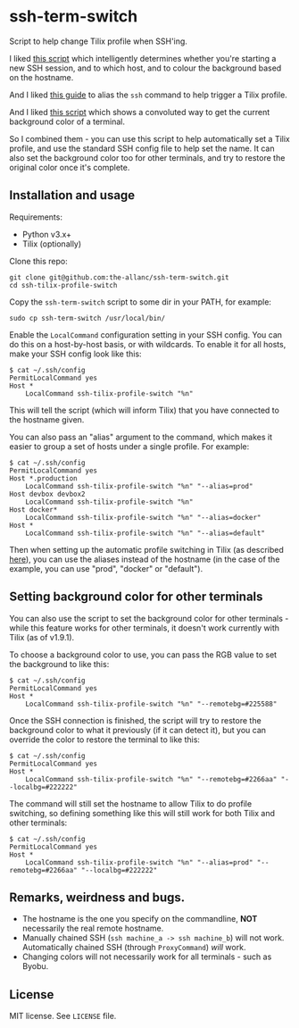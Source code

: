 ssh-term-switch
===============

Script to help change Tilix profile when SSH'ing.

I liked [this script](https://github.com/fboender/sshbg) which intelligently determines whether you're starting a new SSH session, and to which host, and to colour the background based on the hostname.

And I liked [this guide](https://deeb.me/20190116/change-profiles-automatically-in-tilix-when-connecting-to-ssh-hosts) to alias the `ssh` command to help trigger a Tilix profile.

And I liked [this script](https://stackoverflow.com/a/30540928) which shows a convoluted way to get the current background color of a terminal.

So I combined them - you can use this script to help automatically set a Tilix profile, and use the standard SSH config file to help set the name. It can also set the background color too for other terminals, and try to restore the original color once it's complete.

## Installation and usage

Requirements:

* Python v3.x+
* Tilix (optionally)

Clone this repo:

    git clone git@github.com:the-allanc/ssh-term-switch.git
    cd ssh-tilix-profile-switch

Copy the `ssh-term-switch` script to some dir in your PATH, for example:

    sudo cp ssh-term-switch /usr/local/bin/

Enable the `LocalCommand` configuration setting in your SSH config. You can do
this on a host-by-host basis, or with wildcards. To enable it for all hosts,
make your SSH config look like this:

    $ cat ~/.ssh/config
    PermitLocalCommand yes
    Host *
        LocalCommand ssh-tilix-profile-switch "%n"

This will tell the script (which will inform Tilix) that you have connected to the hostname given.

You can also pass an "alias" argument to the command, which makes it easier to group
a set of hosts under a single profile. For example:

    $ cat ~/.ssh/config
    PermitLocalCommand yes
    Host *.production
        LocalCommand ssh-tilix-profile-switch "%n" "--alias=prod"
    Host devbox devbox2
        LocalCommand ssh-tilix-profile-switch "%n"
    Host docker*
        LocalCommand ssh-tilix-profile-switch "%n" "--alias=docker"
    Host *
        LocalCommand ssh-tilix-profile-switch "%n" "--alias=default"

Then when setting up the automatic profile switching in Tilix (as described [here](https://deeb.me/20190116/change-profiles-automatically-in-tilix-when-connecting-to-ssh-hosts)), you can use the aliases instead of the hostname (in the case of the example, you can use "prod", "docker" or "default").

## Setting background color for other terminals

You can also use the script to set the background color for other terminals - while this feature works for other terminals, it doesn't work currently with Tilix (as of v1.9.1).

To choose a background color to use, you can pass the RGB value to set the background to like this:

    $ cat ~/.ssh/config
    PermitLocalCommand yes
    Host *
        LocalCommand ssh-tilix-profile-switch "%n" "--remotebg=#225588"

Once the SSH connection is finished, the script will try to restore the background color to what it previously (if it can detect it), but you can override the color to restore the terminal to like this:

    $ cat ~/.ssh/config
    PermitLocalCommand yes
    Host *
        LocalCommand ssh-tilix-profile-switch "%n" "--remotebg=#2266aa" "--localbg=#222222"

The command will still set the hostname to allow Tilix to do profile switching, so defining something like this will still work for both Tilix and other terminals:

    $ cat ~/.ssh/config
    PermitLocalCommand yes
    Host *
        LocalCommand ssh-tilix-profile-switch "%n" "--alias=prod" "--remotebg=#2266aa" "--localbg=#222222"

## Remarks, weirdness and bugs.

* The hostname is the one you specify on the commandline, **NOT** necessarily
  the real remote hostname.
* Manually chained SSH (`ssh machine_a -> ssh machine_b`) will not work.
  Automatically chained SSH (through `ProxyCommand`) *will* work.
* Changing colors will not necessarily work for all terminals - such as Byobu.

## License

MIT license. See `LICENSE` file.
